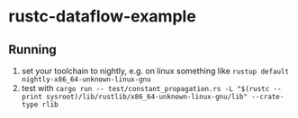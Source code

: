 # rustc-dataflow-example

## Running

1. set your toolchain to nightly, e.g. on linux something like `rustup default nightly-x86_64-unknown-linux-gnu`
2. test with `cargo run -- test/constant_propagation.rs -L "$(rustc --print sysroot)/lib/rustlib/x86_64-unknown-linux-gnu/lib" --crate-type rlib`

